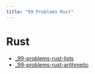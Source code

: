 ```yaml
---
title: "99 Problems Rust"
---
```


# Rust

- [\_99-problems-rust-lists](lists/_99-problems-rust-lists.md)
- [\_99-problems-rust-arithmetic](arithmetic/_99-problems-rust-arithmetic.md)
